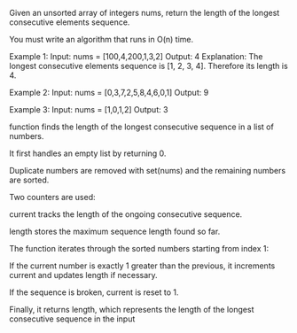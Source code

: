Given an unsorted array of integers nums, return the length of the longest consecutive elements sequence.

You must write an algorithm that runs in O(n) time.

Example 1:
Input: nums = [100,4,200,1,3,2]
Output: 4
Explanation: The longest consecutive elements sequence is [1, 2, 3, 4]. Therefore its length is 4.

Example 2:
Input: nums = [0,3,7,2,5,8,4,6,0,1]
Output: 9

Example 3:
Input: nums = [1,0,1,2]
Output: 3

function finds the length of the longest consecutive sequence in a list of numbers.

It first handles an empty list by returning 0.

Duplicate numbers are removed with set(nums) and the remaining numbers are sorted.

Two counters are used:

current tracks the length of the ongoing consecutive sequence.

length stores the maximum sequence length found so far.

The function iterates through the sorted numbers starting from index 1:

If the current number is exactly 1 greater than the previous, it increments current and updates length if necessary.

If the sequence is broken, current is reset to 1.

Finally, it returns length, which represents the length of the longest consecutive sequence in the input
